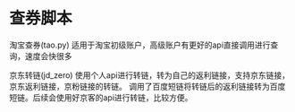 # 查券脚本
淘宝查券(tao.py)
适用于淘宝初级账户，高级账户有更好的api直接调用进行查询，速度会快很多

京东转链(jd_zero)
使用个人api进行转链，转为自己的返利链接，支持京东链接，京东返利链接，京粉链接的转链。
调用了百度短链将转链后的返利链接转为百度短链。后续会使用好京客的api进行转链，比较方便。
